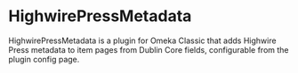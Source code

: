 # HighwirePressMetadata
HighwirePressMetadata is a plugin for Omeka Classic that adds Highwire Press metadata to item pages from Dublin Core fields, configurable from the plugin config page.
